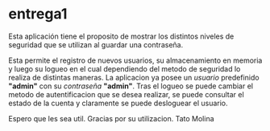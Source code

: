 # entrega1

Esta aplicación tiene el proposito de mostrar los distintos niveles de seguridad que se utilizan al guardar una contraseña.

Esta permite el registro de nuevos usuarios, su almacenamiento en memoria y luego su logueo en el cual dependiendo del metodo
de seguridad lo realiza de distintas maneras. La aplicacion ya posee un *usuario* predefinido **"admin"** con su *contraseña* **"admin"**.
Tras el logueo se puede cambiar el metodo de autentificacion que se desea realizar, se puede consultar el estado de la cuenta y 
claramente se puede desloguear el usuario.

Espero que les sea util.
Gracias por su utilizacion.
Tato Molina
